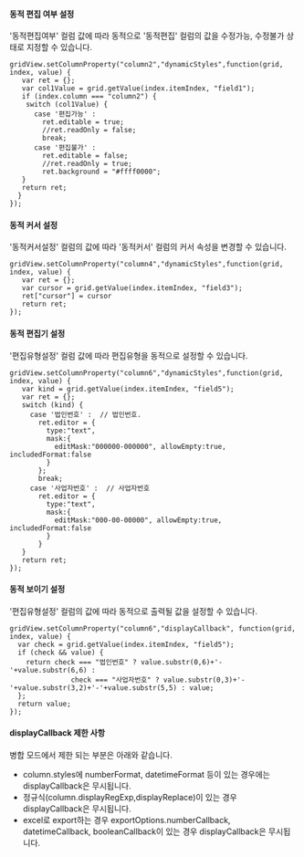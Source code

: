 #### 동적 편집 여부 설정

'동적편집여부' 컬럼 값에 따라 동적으로 '동적편집' 컬럼의 값을 수정가능, 수정불가 상태로 지정할 수 있습니다.

```
gridView.setColumnProperty("column2","dynamicStyles",function(grid, index, value) {
   var ret = {};
   var col1Value = grid.getValue(index.itemIndex, "field1");
   if (index.column === "column2") {
    switch (col1Value) {
      case '편집가능' :
        ret.editable = true;
        //ret.readOnly = false;
        break;
      case '편집불가' :
        ret.editable = false;
        //ret.readOnly = true;
        ret.background = "#ffff0000";
   }
   return ret;
  }
});
```

#### 동적 커서 설정

'동적커서설정' 컬럼의 값에 따라 '동적커서' 컬럼의 커서 속성을 변경할 수 있습니다.

```
gridView.setColumnProperty("column4","dynamicStyles",function(grid, index, value) {
   var ret = {};
   var cursor = grid.getValue(index.itemIndex, "field3");
   ret["cursor"] = cursor
   return ret;
});
```


#### 동적 편집기 설정

'편집유형설정' 컬럼 값에 따라 편집유형을 동적으로 설정할 수 있습니다.

```
gridView.setColumnProperty("column6","dynamicStyles",function(grid, index, value) {
   var kind = grid.getValue(index.itemIndex, "field5");
   var ret = {};
   switch (kind) {
     case '법인번호' :  // 법인번호.
       ret.editor = {
         type:"text", 
         mask:{
           editMask:"000000-000000", allowEmpty:true, includedFormat:false   
         }
       };
       break;
     case '사업자번호' :  // 사업자번호
       ret.editor = {
         type:"text",
         mask:{
           editMask:"000-00-00000", allowEmpty:true, includedFormat:false
         }
       }
   }
   return ret;
});
```

#### 동적 보이기 설정

'편집유형설정' 컬럼의 값에 따라 동적으로 출력될 값을 설정할 수 있습니다.

```
gridView.setColumnProperty("column6","displayCallback", function(grid, index, value) {
  var check = grid.getValue(index.itemIndex, "field5");
  if (check && value) {
    return check === "법인번호" ? value.substr(0,6)+'-'+value.substr(6,6) :
               check === "사업자번호" ? value.substr(0,3)+'-'+value.substr(3,2)+'-'+value.substr(5,5) : value;
  };
  return value;
});
```

#### displayCallback 제한 사항

병합 모드에서 제한 되는 부분은 아래와 같습니다.  

* column.styles에 numberFormat, datetimeFormat 등이 있는 경우에는 displayCallback은 무시됩니다.  
* 정규식(column.displayRegExp,displayReplace)이 있는 경우 displayCallback은 무시됩니다.  
* excel로 export하는 경우 exportOptions.numberCallback, datetimeCallback, booleanCallback이 있는 경우 displayCallback은 무시됩니다.